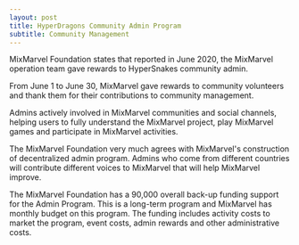 ```yaml
---
layout: post
title: HyperDragons Community Admin Program
subtitle: Community Management
---
```


MixMarvel Foundation states that reported in June 2020, the MixMarvel operation team gave rewards to HyperSnakes community admin. 

From June 1 to June 30, MixMarvel gave rewards to community volunteers and thank them for their contributions to community management.

Admins actively involved in MixMarvel communities and social channels, helping users to fully understand the MixMarvel project, play MixMarvel games and participate in MixMarvel activities. 

The MixMarvel Foundation very much agrees with MixMarvel's construction of decentralized admin program. Admins who come from different countries will contribute different voices to MixMarvel that will help MixMarvel improve. 

The MixMarvel Foundation has a 90,000 overall back-up funding support for the Admin Program. This is a long-term program and MixMarvel has monthly budget on this program. The funding includes activity costs to market the program, event costs, admin rewards and other administrative costs. 

